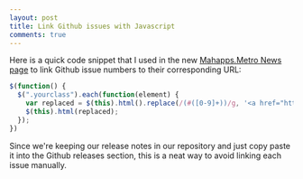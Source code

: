 ```yaml
---
layout: post
title: Link Github issues with Javascript
comments: true
---
```


Here is a quick code snippet that I used in the new [Mahapps.Metro News page](http://mahapps.com/MahApps.Metro/news) to link Github issue numbers to their corresponding URL:

```js
$(function() {
  $(".yourclass").each(function(element) {
    var replaced = $(this).html().replace(/(#([0-9]+))/g, '<a href="https://github.com/<your-repo-here>/issues/$2">$1</a>');
    $(this).html(replaced);
  });
})
```

Since we're keeping our release notes in our repository and just copy paste it into the Github releases section, this is a neat way to avoid linking each issue manually.
